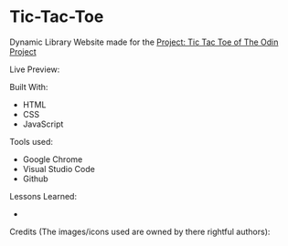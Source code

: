 # Tic-Tac-Toe

Dynamic Library Website made for the [Project: Tic Tac Toe of The Odin Project](https://www.theodinproject.com/lessons/node-path-javascript-tic-tac-toe)

Live Preview:

Built With:

- HTML
- CSS
- JavaScript

Tools used:

- Google Chrome
- Visual Studio Code
- Github

Lessons Learned:

-

Credits (The images/icons used are owned by there rightful authors):
